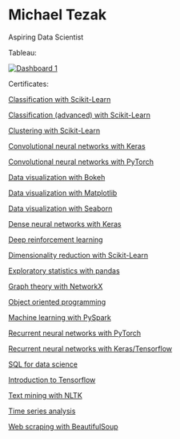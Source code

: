 # Michael Tezak

Aspiring Data Scientist

Tableau:

<div class='tableauPlaceholder' id='viz1692827154785' style='position: relative'><noscript><a href='#'><img alt='Dashboard 1 ' src='https:&#47;&#47;public.tableau.com&#47;static&#47;images&#47;CP&#47;CPIFlightFares&#47;Dashboard1&#47;1_rss.png' style='border: none' /></a></noscript><object class='tableauViz'  style='display:none;'><param name='host_url' value='https%3A%2F%2Fpublic.tableau.com%2F' /> <param name='embed_code_version' value='3' /> <param name='site_root' value='' /><param name='name' value='CPIFlightFares&#47;Dashboard1' /><param name='tabs' value='no' /><param name='toolbar' value='yes' /><param name='static_image' value='https:&#47;&#47;public.tableau.com&#47;static&#47;images&#47;CP&#47;CPIFlightFares&#47;Dashboard1&#47;1.png' /> <param name='animate_transition' value='yes' /><param name='display_static_image' value='yes' /><param name='display_spinner' value='yes' /><param name='display_overlay' value='yes' /><param name='display_count' value='yes' /><param name='language' value='en-US' /></object></div>                <script type='text/javascript'>                    
var divElement = document.getElementById('viz1692827154785');                    var vizElement = divElement.getElementsByTagName('object')[0];                    if ( divElement.offsetWidth > 800 ) { vizElement.style.width='100%';vizElement.style.height=(divElement.offsetWidth*0.75)+'px';} else if ( divElement.offsetWidth > 500 ) { vizElement.style.width='100%';vizElement.style.height=(divElement.offsetWidth*0.75)+'px';} else { vizElement.style.width='100%';vizElement.style.height='1177px';}                     var scriptElement = document.createElement('script');                    scriptElement.src = 'https://public.tableau.com/javascripts/api/viz_v1.js';                    vizElement.parentNode.insertBefore(scriptElement, vizElement);                </script>



Certificates:

<a href="certificates/classification_sklearn.pdf">Classification with Scikit-Learn</a> 

<a href="certificates/classification_2_sklearn.pdf">Classification (advanced) with Scikit-Learn</a> 

<a href="certificates/clustering_sklearn.pdf">Clustering with Scikit-Learn</a> 

<a href="certificates/cnn_keras.pdf">Convolutional neural networks with Keras</a> 

<a href="certificates/cnn_pytorch.pdf">Convolutional neural networks with PyTorch</a> 

<a href="certificates/dataviz_bokeh.pdf">Data visualization with Bokeh</a> 

<a href="certificates/dataviz_matplotlib.pdf">Data visualization with Matplotlib</a> 

<a href="certificates/dataviz_seaborn.pdf">Data visualization with Seaborn</a> 

<a href="certificates/ddn_keras.pdf">Dense neural networks with Keras</a> 

<a href="certificates/deep_reinforcement_learning.pdf">Deep reinforcement learning</a> 

<a href="certificates/dimensionality_reduction.pdf">Dimensionality reduction with Scikit-Learn</a> 

<a href="certificates/exploratory_statistics.pdf">Exploratory statistics with pandas</a> 

<a href="certificates/graph_theory_networkx.pdf">Graph theory with NetworkX</a> 

<a href="certificates/object_oriented_programming.pdf">Object oriented programming</a> 

<a href="certificates/pyspark.pdf">Machine learning with PySpark</a> 

<a href="certificates/rnn_pytorch.pdf">Recurrent neural networks with PyTorch</a> 

<a href="certificates/rnn_tensorflow.pdf">Recurrent neural networks with Keras/Tensorflow</a> 

<a href="certificates/sql.pdf">SQL for data science</a> 

<a href="certificates/tensorflow.pdf">Introduction to Tensorflow</a> 

<a href="certificates/text_mining.pdf">Text mining with NLTK</a> 

<a href="certificates/time_series_analysis.pdf">Time series analysis</a> 

<a href="certificates/web_scraping_beautifulsoup.pdf">Web scraping with BeautifulSoup</a>
